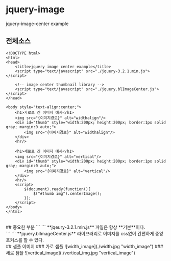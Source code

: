 # jquery-image
jquery-image-center example

## 전체소스
```
<!DOCTYPE html>
<html>
<head>
	<title>jquery image center example</title>
	<script type="text/javascript" src="./jquery-3.2.1.min.js"></script>

	<!-- image center thumbnail library -->
	<script type="text/javascript" src="./jquery.blImageCenter.js"></script>
</head>

<body style="text-align:center;">
	<h1>가로로 긴 이미지 예시</h1>
	<img src="{이미지경로}" alt="widthalign"/>
	<div id="thumb" style="width:200px; height:200px; border:1px solid gray; margin:0 auto;">
		<img src="{이미지경로}" alt="widthalign"/>
	</div>
	<hr/>

	<h1>세로로 긴 이미지 예시</h1>
	<img src="{이미지경로}" alt="vertical"/>
	<div id="thumb" style="width:200px; height:200px; border:1px solid gray; margin:0 auto;">
		<img src="{이미지경로}" alt="vertical"/>
	</div>
	<hr/>	
	<script>
		$(document).ready(function(){
			$("#thumb img").centerImage();
		});
	</script>
</body>
</html>
```
<br/>
## 중요한 부분
```
<script type="text/javascript" src="./jquery-3.2.1.min.js"></script>
<!-- image center thumbnail library -->
<script type="text/javascript" src="./jquery.blImageCenter.js"></script>
```
**jqeury-3.2.1.min.js** 파일은 항상 **기본**이다.
<br/>
```
<script>
	$(document).ready(function(){
		$("#thumb img").centerImage();
	});
</script>
```
**jquery.blImageCenter.js** 라이브러리로 이미지를 css없이 간편하게 중앙포커스를 할 수 있다.
<br>
## 샘플 이미지
### 가로 샘플
![width_image](./width.jpg "width_image")
### 세로 샘플
![vertical_image](./vertical_img.jpg "vertical_image")
